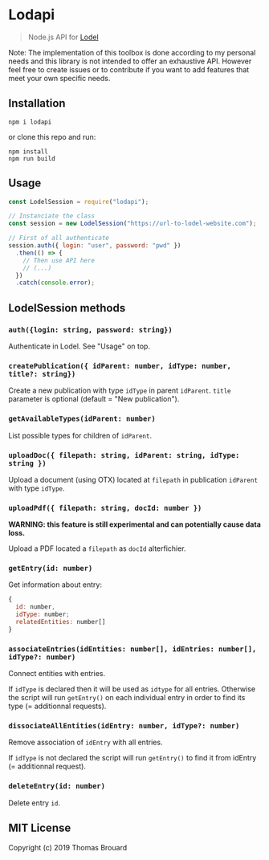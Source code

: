# Lodapi

> Node.js API for [Lodel](https://github.com/OpenEdition/lodel/)

Note: The implementation of this toolbox is done according to my personal needs and this library is not intended to offer an exhaustive API. However feel free to create issues or to contribute if you want to add features that meet your own specific needs.

## Installation

```
npm i lodapi
```

or clone this repo and run:

```
npm install
npm run build
```

## Usage

```javascript
const LodelSession = require("lodapi");

// Instanciate the class
const session = new LodelSession("https://url-to-lodel-website.com");

// First of all authenticate
session.auth({ login: "user", password: "pwd" })
  .then(() => {
    // Then use API here
    // (...)
  })
  .catch(console.error);
```

## LodelSession methods

### `auth({login: string, password: string})`

Authenticate in Lodel. See "Usage" on top.

### `createPublication({ idParent: number, idType: number, title?: string})`

Create a new publication with type `idType` in parent `idParent`. `title` parameter is optional (default = "New publication").

### `getAvailableTypes(idParent: number)`

List possible types for children of `idParent`.

### `uploadDoc({ filepath: string, idParent: string, idType: string })`

Upload a document (using OTX) located at `filepath` in publication `idParent` with type `idType`.

### `uploadPdf({ filepath: string, docId: number })`

**WARNING: this feature is still experimental and can potentially cause data loss.**

Upload a PDF located a `filepath` as `docId` alterfichier.

### `getEntry(id: number)`

Get information about entry:

```javascript
{
  id: number,
  idType: number;
  relatedEntities: number[]
}
```

### `associateEntries(idEntities: number[], idEntries: number[], idType?: number)`

Connect entities with entries. 

If `idType` is declared then it will be used as `idtype` for all entries. Otherwise the script will run `getEntry()` on each individual entry in order to find its type (= additionnal requests).

### `dissociateAllEntities(idEntry: number, idType?: number)`

Remove association of `idEntry` with all entries.

If `idType` is not declared the script will run `getEntry()` to find it from idEntry (= additionnal request).

### `deleteEntry(id: number)`

Delete entry `id`.

## MIT License

Copyright (c) 2019 Thomas Brouard

